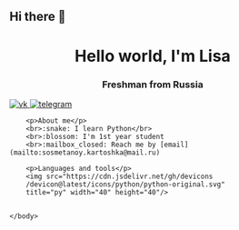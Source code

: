 ## Hi there 👋
<!DOCTYPE html>
<html>
    <head>
        <link rel="stylesheet" type='text/css' href="https://cdn.jsdelivr.net/gh/devicons/devicon@latest/devicon.min.css" /> 
    </head>
    <body>
        <i class="devicon-threedsmax-plain colored"></i>
        <div id="header" align="center">
            <h1>Hello world, I'm Lisa</h1>
            <h3>Freshman from Russia</h3>
        </div>
        <a href="https://vk.com/dusty_bunny155">
            <img scr="![image](https://github.com/user-attachments/assets/57925be0-9c85-48b0-b71e-08b3e8023fd6)
" alt="vk">
        </a>
        <a href="https://t.me/dusty_bunny155">
            <img scr="https://img.shields.io/badge/telegram-blue?
            style=for-the-badge&logo=telegram&logoColor=white" alt="telegram">
        </a>
    
        <p>About me</p>
        <br>:snake: I learn Python</br>
        <br>:blossom: I'm 1st year student 
        <br>:mailbox_closed: Reach me by [email](mailto:sosmetanoy.kartoshka@mail.ru)

        <p>Languages and tools</p>
        <img src="https://cdn.jsdelivr.net/gh/devicons
        /devicon@latest/icons/python/python-original.svg" 
        title="py" width="40" height="40"/>
          

    </body>
</html>
<!--
**Elizabeth155/Elizabeth155** is a ✨ _special_ ✨ repository because its `README.md` (this file) appears on your GitHub profile.

Here are some ideas to get you started:

- 🔭 I’m currently working on ...
- 🌱 I’m currently learning ...
- 👯 I’m looking to collaborate on ...
- 🤔 I’m looking for help with ...
- 💬 Ask me about ...
- 📫 How to reach me: ...
- 😄 Pronouns: ...
- ⚡ Fun fact: ...
-->

